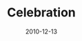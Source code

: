 ---
layout: music 
title: "Celebration"
series: "The 365 Days of Christmas"
date: 2010-12-13 
description: "Brian Tome talks about what it means to live in celebration of the miracle of Christmas."
audio: "http://s3.amazonaws.com/crossroadsaudiomessages/celebration.mp3"
audio-duration: "35:08"
src: "http://www.crossroads.net/players/media/mediumHz/190x110_365Christmas.jpg"
---